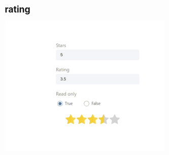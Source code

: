 # rating


<p><img src="https://raw.githubusercontent.com/atulfind/rating/main/public/demo.gif" alt="demo.gif" /></p>
